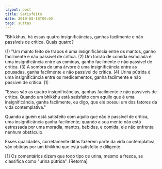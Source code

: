 ```yaml
---
layout: post
title: Satisfeito
date: 2019-08-18T00:00
tags: suttas
---
```

"Bhikkhus, há essas quatro insignificâncias, ganhas facilmente e não passíveis de crítica. Quais quatro?

(1) "Um manto feito de trapos é uma insignificância entre os mantos, ganho facilmente e não passível de crítica. (2) Um torrão de comida esmolada é uma insignificância entre as comidas, ganho facilmente e não passível de crítica. (3) A sombra de uma árvore é uma insignificância entre as pousadas, ganha facilmente e não passível de crítica. (4) Urina pútrida é uma insignificância entre os medicamentos, ganha facilmente e não passível de crítica. [1]

"Essas são as quatro insignificâncias, ganhas facilmente e não passíveis de crítica. Quando um bhikkhu está satisfeito com aquilo que é uma insignificância, ganha facilmente, eu digo, que ele possui um dos fatores da vida contemplativa."

Quando alguém está satisfeito com aquilo que não é passível de crítica, uma insignificância ganha facilmente; quando a sua mente não está estressada por uma moradia, mantos, bebidas, e comida, ele não enfrenta nenhum obstáculo.

Esses qualidades, corretamente ditas fazerem parte da vida contemplativa, são obtidas por um bhikkhu que está satisfeito e diligente.

[1] Os comentários dizem que todo tipo de urina, mesmo a fresca, se classifica como "urina pútrida". [Retorna]

